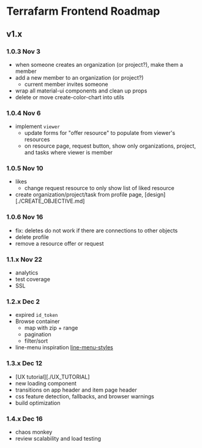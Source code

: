 # Terrafarm Frontend Roadmap

## v1.x

### 1.0.3 Nov 3

- when someone creates an organization (or project?), make them a member
- add a new member to an organization (or project?)
  - current member invites someone
- wrap all material-ui components and clean up props
- delete or move create-color-chart into utils

### 1.0.4 Nov 6

- implement `viewer`
  - update forms for "offer resource" to populate from viewer's resources
  - on resource page, request button, show only organizations, project, and tasks where viewer is member

### 1.0.5 Nov 10

- likes
  - change request resource to only show list of liked resource
- create organization/project/task from profile page, [design][./CREATE_OBJECTIVE.md]

### 1.0.6 Nov 16

- fix: deletes do not work if there are connections to other objects
- delete profile
- remove a resource offer or request

### 1.1.x Nov 22

- analytics
- test coverage
- SSL

### 1.2.x Dec 2

- expired `id_token`
- Browse container
  - map with zip + range
  - pagination
  - filter/sort
- line-menu inspiration [line-menu-styles](http://tympanus.net/Development/LineMenuStyles/#Valentine)

### 1.3.x Dec 12

- [UX tutorial][./UX_TUTORIAL]
- new loading component
- transitions on app header and item page header
- css feature detection, fallbacks, and browser warnings
- build optimization

### 1.4.x Dec 16

- chaos monkey
- review scalability and load testing
